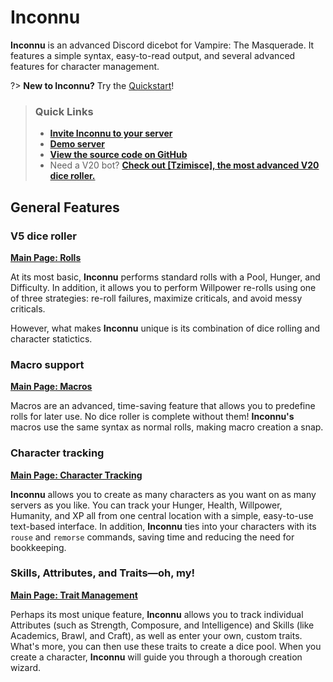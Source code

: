 # Inconnu

**Inconnu** is an advanced Discord dicebot for Vampire: The Masquerade. It features a simple syntax, easy-to-read output, and several advanced features for character management.

?> **New to Inconnu?** Try the [Quickstart](quickstart.md)!

> ### Quick Links
> * **[Invite Inconnu to your server](https://discord.com/api/oauth2/authorize?client_id=882409882119196704&permissions=2147829760&scope=bot%20applications.commands)**
> * **[Demo server](https://discord.gg/CPmsdWHUcZ)**
> * **[View the source code on GitHub](https://github.com/tiltowait/inconnu)**
> * Need a V20 bot? **[Check out \[Tzimisce\], the most advanced V20 dice roller.](https://www.storyteller-bot.com)**


## General Features

### V5 dice roller

**[Main Page: Rolls](rolls.md)**

At its most basic, **Inconnu** performs standard rolls with a Pool, Hunger, and Difficulty. In addition, it allows you to perform Willpower re-rolls using one of three strategies: re-roll failures, maximize criticals, and avoid messy criticals.

However, what makes **Inconnu** unique is its combination of dice rolling and character statictics.

### Macro support

**[Main Page: Macros](macros.md)**

Macros are an advanced, time-saving feature that allows you to predefine rolls for later use. No dice roller is complete without them! **Inconnu's** macros use the same syntax as normal rolls, making macro creation a snap.

### Character tracking

**[Main Page: Character Tracking](character-tracking.md)**

**Inconnu** allows you to create as many characters as you want on as many servers as you like. You can track your Hunger, Health, Willpower, Humanity, and XP all from one central location with a simple, easy-to-use text-based interface. In addition, **Inconnu** ties into your characters with its `rouse` and `remorse` commands, saving time and reducing the need for bookkeeping.

### Skills, Attributes, and Traits—oh, my!

**[Main Page: Trait Management](trait-management.md)**

Perhaps its most unique feature, **Inconnu** allows you to track individual Attributes (such as Strength, Composure, and Intelligence) and Skills (like Academics, Brawl, and Craft), as well as enter your own, custom traits. What's more, you can then use these traits to create a dice pool. When you create a character, **Inconnu** will guide you through a thorough creation wizard.
